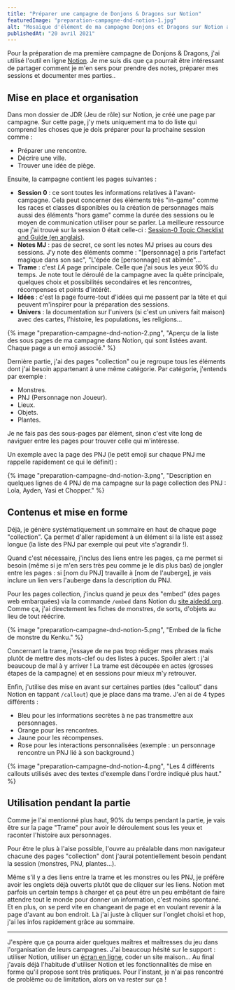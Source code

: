 ```yaml
---
title: "Préparer une campagne de Donjons & Dragons sur Notion"
featuredImage: "preparation-campagne-dnd-notion-1.jpg"
alt: "Mosaïque d'élément de ma campagne Donjons et Dragons sur Notion avec une liste de personnages, une photo d'un kenku, une potion de soins..."
publishedAt: "20 avril 2021"
---
```


Pour la préparation de ma première campagne de Donjons & Dragons, j'ai utilisé l'outil en ligne [Notion](https://notion.so). Je me suis dis que ça pourrait être intéressant de partager comment je m'en sers pour prendre des notes, préparer mes sessions et documenter mes parties..

## Mise en place et organisation

Dans mon dossier de JDR (Jeu de rôle) sur Notion, je créé une page par campagne. Sur cette page, j'y mets uniquement ma to do liste qui comprend les choses que je dois préparer pour la prochaine session comme :

- Préparer une rencontre.
- Décrire une ville.
- Trouver une idée de piège.

Ensuite, la campagne contient les pages suivantes :

- **Session 0** : ce sont toutes les informations relatives à l'avant-campagne. Cela peut concerner des éléments très "in-game" comme les races et classes disponibles ou la création de personnages mais aussi des éléments "hors game" comme la durée des sessions ou le moyen de communication utiliser pour se parler. La meilleure ressource que j'ai trouvé sur la session 0 était celle-ci : [Session-0 Topic Checklist and Guide
  (en anglais)](https://www.reddit.com/r/dndnext/comments/601awb/session0_topic_checklist_and_guide/).
- **Notes MJ** : pas de secret, ce sont les notes MJ prises au cours des sessions. J'y note des éléments comme : "[personnage] a pris l'artefact magique dans son sac", "L'épée de [personnage] est abîmée"...
- **Trame** : c'est _LA_ page principale. Celle que j'ai sous les yeux 90% du temps. Je note tout le déroulé de la campagne avec la quête principale, quelques choix et possibilités secondaires et les rencontres, récompenses et points d'intérêt.
- **Idées** : c'est la page fourre-tout d'idées qui me passent par la tête et qui peuvent m'inspirer pour la préparation des sessions.
- **Univers** : la documentation sur l'univers (si c'est un univers fait maison) avec des cartes, l'histoire, les populations, les religions...

{% image "preparation-campagne-dnd-notion-2.png", "Aperçu de la liste des sous pages de ma campagne dans Notion, qui sont listées avant. Chaque page a un emoji associé." %}

Dernière partie, j'ai des pages "collection" ou je regroupe tous les éléments dont j'ai besoin appartenant à une même catégorie. Par catégorie, j'entends par exemple :

- Monstres.
- PNJ (Personnage non Joueur).
- Lieux.
- Objets.
- Plantes.

Je ne fais pas des sous-pages par élément, sinon c'est vite long de naviguer entre les pages pour trouver celle qui m'intéresse.

Un exemple avec la page des PNJ (le petit emoji sur chaque PNJ me rappelle rapidement ce qui le définit) :

{% image "preparation-campagne-dnd-notion-3.png", "Description en quelques lignes de 4 PNJ de ma campagne sur la page collection des PNJ : Lola, Ayden, Yasi et Chopper." %}

## Contenus et mise en forme

Déjà, je génère systématiquement un sommaire en haut de chaque page "collection". Ça permet d'aller rapidement à un élément si la liste est assez longue (la liste des PNJ par exemple qui peut vite s'agrandir !).

Quand c'est nécessaire, j'inclus des liens entre les pages, ça me permet si besoin (même si je m'en sers très peu comme je le dis plus bas) de jongler entre les pages : si [nom du PNJ] travaille à [nom de l'auberge], je vais inclure un lien vers l'auberge dans la description du PNJ.

Pour les pages collection, j'inclus quand je peux des "embed" (des pages web embarquées) via la commande `/embed` dans Notion du [site aidedd.org](https://aidedd.org). Comme ça, j'ai directement les fiches de monstres, de sorts, d'objets au lieu de tout réécrire.

{% image "preparation-campagne-dnd-notion-5.png", "Embed de la fiche de monstre du Kenku." %}

Concernant la trame, j'essaye de ne pas trop rédiger mes phrases mais plutôt de mettre des mots-clef ou des listes à puces. Spoiler alert : j'ai beaucoup de mal à y arriver ! La trame est découpée en actes (grosses étapes de la campagne) et en sessions pour mieux m'y retrouver.

Enfin, j'utilise des mise en avant sur certaines parties (des "callout" dans Notion en tappant `/callout`) que je place dans ma trame. J'en ai de 4 types différents :

- Bleu pour les informations secrètes à ne pas transmettre aux personnages.
- Orange pour les rencontres.
- Jaune pour les récompenses.
- Rose pour les interactions personnalisées (exemple : un personnage rencontre un PNJ lié à son background.)

{% image "preparation-campagne-dnd-notion-4.png", "Les 4 différents callouts utilisés avec des textes d'exemple dans l'ordre indiqué plus haut." %}

## Utilisation pendant la partie

Comme je l'ai mentionné plus haut, 90% du temps pendant la partie, je vais être sur la page "Trame" pour avoir le déroulement sous les yeux et raconter l'histoire aux personnages.

Pour être le plus à l'aise possible, l'ouvre au préalable dans mon navigateur chacune des pages "collection" dont j'aurai potentiellement besoin pendant la session (monstres, PNJ, plantes...).

Même s'il y a des liens entre la trame et les monstres ou les PNJ, je préfère avoir les onglets déjà ouverts plutôt que de cliquer sur les liens. Notion met parfois un certain temps à charger et ça peut être un peu embêtant de faire attendre tout le monde pour donner un information, c'est moins spontané. Et en plus, on se perd vite en changeant de page et en voulant revenir à la page d'avant au bon endroit. Là j'ai juste à cliquer sur l'onglet choisi et hop, j'ai les infos rapidement grâce au sommaire.

---

J'espère que ça pourra aider quelques maîtres et maîtresses du jeu dans l'organisation de leurs campagnes. J'ai beaucoup hésité sur le support : utiliser Notion, utiliser un [écran en ligne](https://5e.tools/dmscreen.html), coder un site maison... Au final j'avais déjà l'habitude d'utiliser Notion et les fonctionnalités de mise en forme qu'il propose sont très pratiques. Pour l'instant, je n'ai pas rencontré de problème ou de limitation, alors on va rester sur ça !
